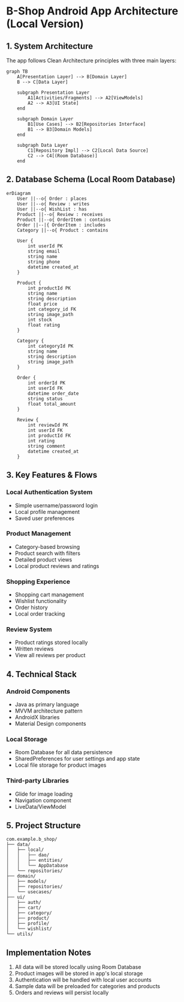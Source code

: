 # B-Shop Android App Architecture (Local Version)

## 1. System Architecture

The app follows Clean Architecture principles with three main layers:

```mermaid
graph TB
    A[Presentation Layer] --> B[Domain Layer]
    B --> C[Data Layer]
    
    subgraph Presentation Layer
        A1[Activities/Fragments] --> A2[ViewModels]
        A2 --> A3[UI State]
    end
    
    subgraph Domain Layer
        B1[Use Cases] --> B2[Repositories Interface]
        B1 --> B3[Domain Models]
    end
    
    subgraph Data Layer
        C1[Repository Impl] --> C2[Local Data Source]
        C2 --> C4[(Room Database)]
    end
```

## 2. Database Schema (Local Room Database)

```mermaid
erDiagram
    User ||--o{ Order : places
    User ||--o{ Review : writes
    User ||--o{ WishList : has
    Product ||--o{ Review : receives
    Product ||--o{ OrderItem : contains
    Order ||--|{ OrderItem : includes
    Category ||--o{ Product : contains

    User {
        int userId PK
        string email
        string name
        string phone
        datetime created_at
    }

    Product {
        int productId PK
        string name
        string description
        float price
        int category_id FK
        string image_path
        int stock
        float rating
    }

    Category {
        int categoryId PK
        string name
        string description
        string image_path
    }

    Order {
        int orderId PK
        int userId FK
        datetime order_date
        string status
        float total_amount
    }

    Review {
        int reviewId PK
        int userId FK
        int productId FK
        int rating
        string comment
        datetime created_at
    }
```

## 3. Key Features & Flows

### Local Authentication System
- Simple username/password login
- Local profile management
- Saved user preferences

### Product Management
- Category-based browsing
- Product search with filters
- Detailed product views
- Local product reviews and ratings

### Shopping Experience
- Shopping cart management
- Wishlist functionality
- Order history
- Local order tracking

### Review System
- Product ratings stored locally
- Written reviews
- View all reviews per product

## 4. Technical Stack

### Android Components
- Java as primary language
- MVVM architecture pattern
- AndroidX libraries
- Material Design components

### Local Storage
- Room Database for all data persistence
- SharedPreferences for user settings and app state
- Local file storage for product images

### Third-party Libraries
- Glide for image loading
- Navigation component
- LiveData/ViewModel

## 5. Project Structure

```
com.example.b_shop/
├── data/
│   ├── local/
│   │   ├── dao/
│   │   ├── entities/
│   │   └── AppDatabase
│   └── repositories/
├── domain/
│   ├── models/
│   ├── repositories/
│   └── usecases/
├── ui/
│   ├── auth/
│   ├── cart/
│   ├── category/
│   ├── product/
│   ├── profile/
│   └── wishlist/
└── utils/
```

## Implementation Notes

1. All data will be stored locally using Room Database
2. Product images will be stored in app's local storage
3. Authentication will be handled with local user accounts
4. Sample data will be preloaded for categories and products
5. Orders and reviews will persist locally